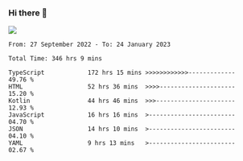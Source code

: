 ### Hi there 👋

<!--<a href="https://github.com/search?o=desc&q=author%3Abushiyi&s=committer-date&type=Commits">-->
<!--    <img align="center" height = "178" src="https://github-readme-stats.vercel.app/api?username=bushiyi&count_private=true&show_icons=true&theme=noctis_minimus&hide=contribs&include_all_commits=true" />-->
<!--</a>-->
<!--<a href="https://github.com/bushiyi?tab=repositories">-->
<!--    <img align="center" height = "178" src="https://github-readme-stats.vercel.app/api/top-langs/?username=bushiyi&count_private=true&theme=noctis_minimus" />-->
<!--</a>-->
 
<!-- [![Ashutosh's github activity graph](https://activity-graph.herokuapp.com/graph?username=bushiyi&theme=react&bg_color=1B2932&point=698B69&line=698B69)](https://github.com/ashutosh00710/github-readme-activity-graph)
 -->


![](https://raw.githubusercontent.com/bushiyi/bushiyi/master/assets/github-contribution-grid-snake.svg)

<!--START_SECTION:waka-->

```text
From: 27 September 2022 - To: 24 January 2023

Total Time: 346 hrs 9 mins

TypeScript            172 hrs 15 mins >>>>>>>>>>>>-------------   49.76 %
HTML                  52 hrs 36 mins  >>>>---------------------   15.20 %
Kotlin                44 hrs 46 mins  >>>----------------------   12.93 %
JavaScript            16 hrs 16 mins  >------------------------   04.70 %
JSON                  14 hrs 10 mins  >------------------------   04.10 %
YAML                  9 hrs 13 mins   >------------------------   02.67 %
```

<!--END_SECTION:waka-->

